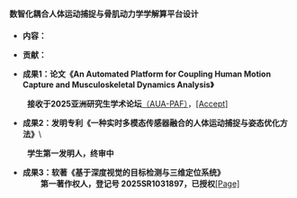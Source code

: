 ###  

#### 数智化耦合人体运动捕捉与骨肌动力学学解算平台设计

- **内容：**

- **贡献：**

- **成果1：论文《An Automated Platform for Coupling Human Motion Capture and Musculoskeletal Dynamics Analysis》**

&nbsp;&nbsp;&nbsp;&nbsp;&nbsp;&nbsp;&nbsp;&nbsp;**接收于2025亚洲研究生学术论坛**[（AUA-PAF）](https://cghr.snu.ac.kr/en/content/)，[[Accept]](/documents/research/AUA_PAF_Acceptance.pdf)

- **成果2：发明专利《一种实时多模态传感器融合的人体运动捕捉与姿态优化方法》**\
      
&nbsp;&nbsp;&nbsp;&nbsp;&nbsp;&nbsp;&nbsp;&nbsp;**学生第一发明人，终审中**

- **成果3：软著《基于深度视觉的目标检测与三维定位系统》**\
&nbsp;&nbsp;&nbsp;&nbsp;&nbsp;&nbsp;&nbsp;&nbsp;**第一著作权人，登记号 2025SR1031897，已授权**[[Page]](/documents/research/授权证书.pdf)